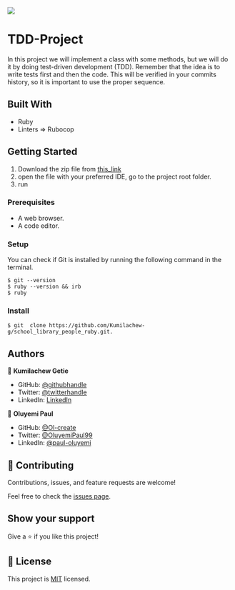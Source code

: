 ![](https://img.shields.io/badge/Microverse-blueviolet)

# TDD-Project
In this project we will implement a class with some methods, but we will do it by doing test-driven development (TDD). Remember that the idea is to write tests first and then the code. This will be verified in your commits history, so it is important to use the proper sequence.

## Built With

- Ruby
- Linters => Rubocop

## Getting Started

1.  Download the zip file from [this_link](https://github.com/Ol-create/TDD-Project/archive/refs/heads/dev.zip)
2.  open the file with your preferred IDE, go to the project root folder.
3.  run

### Prerequisites

- A web browser.
- A code editor.

### Setup

You can check if Git is installed by running the following command in the terminal.

```
$ git --version
$ ruby --version && irb
$ ruby
```

### Install

```
$ git  clone https://github.com/Kumilachew-g/school_library_people_ruby.git.

```

## Authors

👤 **Kumilachew Getie**

- GitHub: [@githubhandle](https://github.com/Kumilachew-g/)
- Twitter: [@twitterhandle](https://twitter.com/Getie_Haddis)
- LinkedIn: [LinkedIn](https://www.linkedin.com/in/kumilachew-getie-0356bb157/)

👤 **Oluyemi Paul**

- GitHub: [@Ol-create](https://www.github.com/Ol-create)
- Twitter: [@OluyemiPaul99](https://twitter.com/OluyemiPaul99)
- LinkedIn: [@paul-oluyemi](https://linkedin.com/in/paul-oluyemi)

## 🤝 Contributing

Contributions, issues, and feature requests are welcome!

Feel free to check the [issues page](../../issues/).

## Show your support

Give a ⭐️ if you like this project!

## 📝 License

This project is [MIT](./LICENSE) licensed.